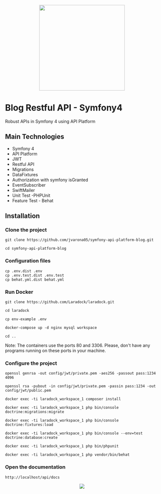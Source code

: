 <p align="center"><img src="https://www.thinkbean.com/sites/default/files/styles/768x576/public/2018-08/api-platform.png?itok=iNv26RqY" width="280"></p>

# Blog Restful API - Symfony4

Robust APIs in Symfony 4 using API Platform

## Main Technologies

- Symfony 4
- API Platform
- JWT
- Restful API
- Migrations
- DataFixtures
- Authorization with symfony isGranted
- EventSubscriber
- SwiftMailer
- Unit Test -PHPUnit
- Feature Test - Behat

## Installation

### Clone the project

```
git clone https://github.com/jvarona05/symfony-api-platform-blog.git

cd symfony-api-platform-blog
```

### Configuration files

```
cp .env.dist .env
cp .env.test.dist .env.test
cp behat.yml.dist behat.yml
```

### Run Docker

```
git clone https://github.com/Laradock/laradock.git

cd laradock

cp env-example .env

docker-compose up -d nginx mysql workspace

cd ..
```

Note: The containers use the ports 80 and 3306. Please,
don't have any programs running on these ports in your machine.

### Configure the project

```
openssl genrsa -out config/jwt/private.pem -aes256 -passout pass:1234 4096

openssl rsa -pubout -in config/jwt/private.pem -passin pass:1234 -out config/jwt/public.pem 

docker exec -ti laradock_workspace_1 composer install

docker exec -ti laradock_workspace_1 php bin/console doctrine:migrations:migrate

docker exec -ti laradock_workspace_1 php bin/console doctrine:fixtures:load

docker exec -ti laradock_workspace_1 php bin/console --env=test doctrine:database:create

docker exec -ti laradock_workspace_1 php bin/phpunit

docker exec -ti laradock_workspace_1 php vendor/bin/behat
```

### Open the documentation

```
http://localhost/api/docs
```
<p align="center"><img src="https://i.imgur.com/YJ0PiZWg.png" ></p>
